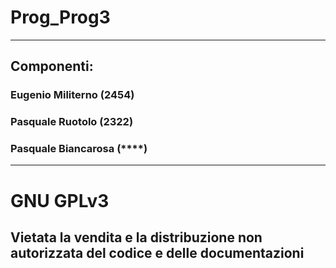 # Prog_Prog3
***
## Componenti:
### Eugenio Militerno (2454)
### Pasquale Ruotolo (2322)
### Pasquale Biancarosa (****)
***
# GNU GPLv3
## Vietata la vendita e la distribuzione non autorizzata del codice e delle documentazioni
